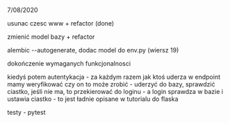 
7/08/2020

usunac czesc www + refactor (done)

zmienić model bazy + refactor

alembic --autogenerate, dodac model do env.py (wiersz 19)

dokończenie wymaganych funkcjonalnosci

kiedyś potem autentykacja - za każdym razem jak ktoś uderza w endpoint mamy weryfikować czy on to może zrobić - uderzyć do bazy, sprawdzić ciastko, jeśli nie ma, to przekierować do loginu - a login sprawdza w bazie i ustawia ciastko - to jest ładnie opisane w tutorialu do flaska

testy - pytest

